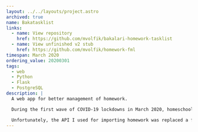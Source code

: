 ```yaml
---
layout: ../../layouts/project.astro
archived: true
name: Bakatasklist
links:
  - name: View repository
    href: https://github.com/mvolfik/bakalari-homework-tasklist
  - name: View unfinished v2 stub
    href: https://github.com/mvolfik/homework-fml
timespan: March 2020
ordering_value: 20200301
tags:
  - web
  - Python
  - Flask
  - PostgreSQL
description: |
  A web app for better management of homework.

  During the first wave of COVID-19 lockdowns in March 2020, homeschooling for many students at my school became a mess. Teachers were assigning us homework using Bakaláři (system commonly used by Czech schools), but the program worked with completely different assumptions and absolutely wasn't prepared for homeschooling. Therefore I created Bakatasklist to allow importing assignments, viewing them in a sortable table and manually marking finished/unfinished assignments.

  Unfortunately, the API I used for importing homework was replaced a few months later. I planned to create a second version which would use the new API and also allow importing from other systems including Google Classroom, but all the schools systems rapidly improved, and we went back to schools before I was done, so it was never completed. Stub of this project is, however, available to see.
---
```

